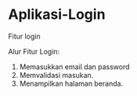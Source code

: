 # Aplikasi-Login
Fitur login

Alur Fitur Login:
1. Memasukkan email dan password
2. Memvalidasi masukan.
3. Menampilkan halaman beranda.
